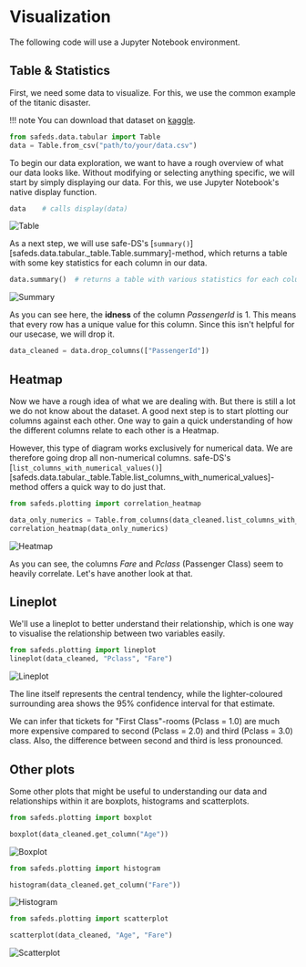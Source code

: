 # Visualization

The following code will use a Jupyter Notebook environment.

## Table & Statistics
First, we need some data to visualize. For this, we use the common example of the titanic disaster.

!!! note
    You can download that dataset on [kaggle](https://www.kaggle.com/c/titanic).

```python
from safeds.data.tabular import Table
data = Table.from_csv("path/to/your/data.csv")
```

To begin our data exploration, we want to have a rough overview of what our data looks like.
Without modifying or selecting anything specific, we will start by simply displaying our data.
For this, we use Jupyter Notebook's native display function.

```python
data    # calls display(data)
```

![Table](./Resources/Table.png)

As a next step, we will use safe-DS's [`summary()`][safeds.data.tabular._table.Table.summary]-method, which returns a table with some key statistics for each column in our data.

```python
data.summary()  # returns a table with various statistics for each column
```

![Summary](./Resources/Summary.png)

As you can see here, the **idness** of the column _PassengerId_ is 1. This means that every row has a unique value for
this column. Since this isn't helpful for our usecase, we will drop it.

```python
data_cleaned = data.drop_columns(["PassengerId"])
```
## Heatmap
Now we have a rough idea of what we are dealing with. But there is still a lot we do not know about the dataset.
A good next step is to start plotting our columns against each other.
One way to gain a quick understanding of how the different columns relate to each other is a Heatmap.

However, this type of diagram works exclusively for numerical data. We are therefore going drop all non-numerical columns.
safe-DS's [`list_columns_with_numerical_values()`][safeds.data.tabular._table.Table.list_columns_with_numerical_values]-method
offers a quick way to do just that.


```python
from safeds.plotting import correlation_heatmap

data_only_numerics = Table.from_columns(data_cleaned.list_columns_with_numerical_values())
correlation_heatmap(data_only_numerics)
```

![Heatmap](./Resources/Heatmap.png)

As you can see, the columns _Fare_ and _Pclass_ (Passenger Class) seem to heavily correlate. Let's have another look at that.
## Lineplot
We'll use a lineplot to better understand their relationship, which is one way to visualise the relationship between two variables easily.

```python
from safeds.plotting import lineplot
lineplot(data_cleaned, "Pclass", "Fare")
```

![Lineplot](./Resources/Lineplot.png)

The line itself represents the central tendency, while the lighter-coloured surrounding area shows the 95% confidence interval for that estimate.

We can infer that tickets for "First Class"-rooms (Pclass = 1.0) are much more expensive compared to second (Pclass = 2.0) and third (Pclass = 3.0) class.
Also, the difference between second and third is less pronounced.

## Other plots
Some other plots that might be useful to understanding our data and relationships within it are boxplots, histograms and scatterplots.

```python
from safeds.plotting import boxplot

boxplot(data_cleaned.get_column("Age"))
```

![Boxplot](./Resources/Boxplot.png)

```python
from safeds.plotting import histogram

histogram(data_cleaned.get_column("Fare"))
```
![Histogram](./Resources/Histogram.png)

```python
from safeds.plotting import scatterplot

scatterplot(data_cleaned, "Age", "Fare")
```

![Scatterplot](./Resources/Scatterplot.png)
